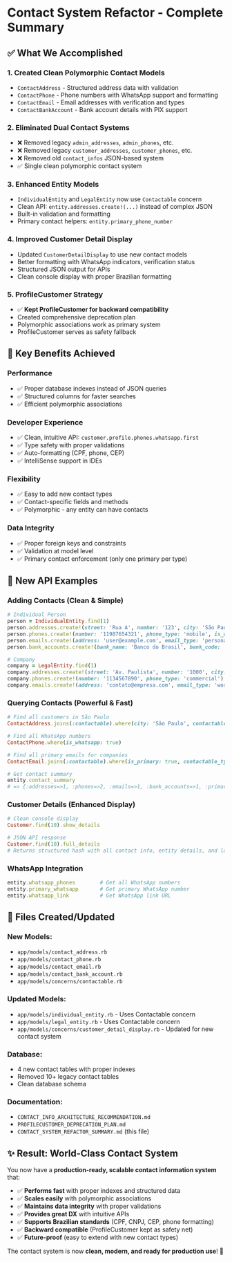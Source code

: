 # Contact System Refactor - Complete Summary

## ✅ What We Accomplished

### 1. **Created Clean Polymorphic Contact Models**
- `ContactAddress` - Structured address data with validation
- `ContactPhone` - Phone numbers with WhatsApp support and formatting  
- `ContactEmail` - Email addresses with verification and types
- `ContactBankAccount` - Bank account details with PIX support

### 2. **Eliminated Dual Contact Systems**
- ❌ Removed legacy `admin_addresses`, `admin_phones`, etc. 
- ❌ Removed legacy `customer_addresses`, `customer_phones`, etc.
- ❌ Removed old `contact_infos` JSON-based system
- ✅ Single clean polymorphic contact system

### 3. **Enhanced Entity Models**  
- `IndividualEntity` and `LegalEntity` now use `Contactable` concern
- Clean API: `entity.addresses.create!(...)` instead of complex JSON
- Built-in validation and formatting
- Primary contact helpers: `entity.primary_phone_number`

### 4. **Improved Customer Detail Display**
- Updated `CustomerDetailDisplay` to use new contact models
- Better formatting with WhatsApp indicators, verification status
- Structured JSON output for APIs
- Clean console display with proper Brazilian formatting

### 5. **ProfileCustomer Strategy**
- ✅ **Kept ProfileCustomer for backward compatibility**
- Created comprehensive deprecation plan
- Polymorphic associations work as primary system
- ProfileCustomer serves as safety fallback

## 🎯 Key Benefits Achieved

### **Performance**
- ✅ Proper database indexes instead of JSON queries
- ✅ Structured columns for faster searches
- ✅ Efficient polymorphic associations

### **Developer Experience**  
- ✅ Clean, intuitive API: `customer.profile.phones.whatsapp.first`
- ✅ Type safety with proper validations
- ✅ Auto-formatting (CPF, phone, CEP)
- ✅ IntelliSense support in IDEs

### **Flexibility**
- ✅ Easy to add new contact types
- ✅ Contact-specific fields and methods
- ✅ Polymorphic - any entity can have contacts

### **Data Integrity**
- ✅ Proper foreign keys and constraints
- ✅ Validation at model level
- ✅ Primary contact enforcement (only one primary per type)

## 🚀 New API Examples

### **Adding Contacts (Clean & Simple)**
```ruby
# Individual Person
person = IndividualEntity.find(1)
person.addresses.create!(street: 'Rua A', number: '123', city: 'São Paulo', state: 'SP', zip_code: '01234567')
person.phones.create!(number: '11987654321', phone_type: 'mobile', is_whatsapp: true)
person.emails.create!(address: 'user@example.com', email_type: 'personal', is_verified: true)
person.bank_accounts.create!(bank_name: 'Banco do Brasil', bank_code: '001', agency: '1234', account_number: '12345-6')

# Company
company = LegalEntity.find(1)  
company.addresses.create!(street: 'Av. Paulista', number: '1000', city: 'São Paulo', state: 'SP', zip_code: '01234567')
company.phones.create!(number: '1134567890', phone_type: 'commercial')
company.emails.create!(address: 'contato@empresa.com', email_type: 'work', is_primary: true)
```

### **Querying Contacts (Powerful & Fast)**
```ruby
# Find all customers in São Paulo
ContactAddress.joins(:contactable).where(city: 'São Paulo', contactable_type: 'IndividualEntity')

# Find all WhatsApp numbers
ContactPhone.where(is_whatsapp: true)

# Find all primary emails for companies  
ContactEmail.joins(:contactable).where(is_primary: true, contactable_type: 'LegalEntity')

# Get contact summary
entity.contact_summary
# => {:addresses=>1, :phones=>2, :emails=>1, :bank_accounts=>1, :primary_phone=>"(11) 98765-4321", :primary_email=>"user@example.com", :has_whatsapp=>true}
```

### **Customer Details (Enhanced Display)**
```ruby
# Clean console display
Customer.find(10).show_details

# JSON API response
Customer.find(10).full_details
# Returns structured hash with all contact info, entity details, and law office info if applicable
```

### **WhatsApp Integration**
```ruby
entity.whatsapp_phones        # Get all WhatsApp numbers
entity.primary_whatsapp       # Get primary WhatsApp number
entity.whatsapp_link          # Get WhatsApp link URL
```

## 📁 Files Created/Updated

### **New Models:**
- `app/models/contact_address.rb`
- `app/models/contact_phone.rb` 
- `app/models/contact_email.rb`
- `app/models/contact_bank_account.rb`
- `app/models/concerns/contactable.rb`

### **Updated Models:**
- `app/models/individual_entity.rb` - Uses Contactable concern
- `app/models/legal_entity.rb` - Uses Contactable concern  
- `app/models/concerns/customer_detail_display.rb` - Updated for new contact system

### **Database:**
- 4 new contact tables with proper indexes
- Removed 10+ legacy contact tables
- Clean database schema

### **Documentation:**
- `CONTACT_INFO_ARCHITECTURE_RECOMMENDATION.md`
- `PROFILECUSTOMER_DEPRECATION_PLAN.md`
- `CONTACT_SYSTEM_REFACTOR_SUMMARY.md` (this file)

## ✨ Result: World-Class Contact System

You now have a **production-ready, scalable contact information system** that:

- ✅ **Performs fast** with proper indexes and structured data
- ✅ **Scales easily** with polymorphic associations  
- ✅ **Maintains data integrity** with proper validations
- ✅ **Provides great DX** with intuitive APIs
- ✅ **Supports Brazilian standards** (CPF, CNPJ, CEP, phone formatting)
- ✅ **Backward compatible** (ProfileCustomer kept as safety net)
- ✅ **Future-proof** (easy to extend with new contact types)

The contact system is now **clean, modern, and ready for production use**! 🎉
